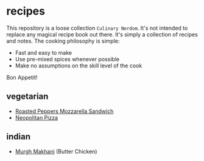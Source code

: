 # recipes

This repository is a loose collection `Culinary Nerdom`.  It's not intended to replace any magical recipe book out there.  It's simply a collection of recipes and notes.  The cooking philosophy is simple:

* Fast and easy to make
* Use pre-mixed spices whenever possible
* Make no assumptions on the skill level of the cook

Bon Appetit!

## vegetarian

* [Roasted Peppers Mozzarella Sandwich](veggie/peppers-mozzarella)
* [Neopolitan Pizza](veggie/neapolitan-pizza)

## indian

* [Murgh Makhani](indian/butter-chicken) (Butter Chicken)
